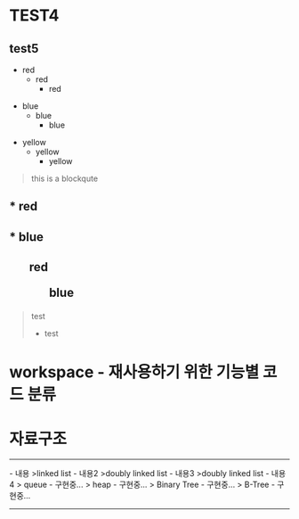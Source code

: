# TEST4

## test5

* red
  * red
     * red
+ blue
    + blue
      + blue
- yellow
   - yellow
      - yellow
> this is a blockqute

## * red
## * blue

<h2> <ul>red
 <ul>
   blue
 </ul>
</ul> </h2>

> test
> * test

 workspace - 재사용하기 위한 기능별 코드 분류
 ==========================================
 
 # 자료구조
 
<hr />
- 내용
>linked list
- 내용2
>doubly linked list
- 내용3
>doubly linked list
- 내용4
 > queue
  - 구현중...
 > heap
  - 구현중...
 > Binary Tree
  - 구현중...
 > B-Tree
  - 구현중...
 <hr />

